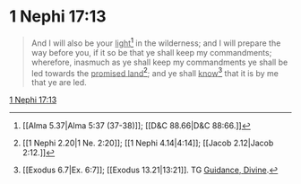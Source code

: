 # 1 Nephi 17:13

> And I will also be your <u>light</u>[^a] in the wilderness; and I will prepare the way before you, if it so be that ye shall keep my commandments; wherefore, inasmuch as ye shall keep my commandments ye shall be led towards the <u>promised land</u>[^b]; and ye shall <u>know</u>[^c] that it is by me that ye are led.

[1 Nephi 17:13](https://www.churchofjesuschrist.org/study/scriptures/bofm/1-ne/17?lang=eng&id=p13#p13)


[^a]: [[Alma 5.37|Alma 5:37 (37-38)]]; [[D&C 88.66|D&C 88:66.]]
[^b]: [[1 Nephi 2.20|1 Ne. 2:20]]; [[1 Nephi 4.14|4:14]]; [[Jacob 2.12|Jacob 2:12.]]
[^c]: [[Exodus 6.7|Ex. 6:7]]; [[Exodus 13.21|13:21]]. TG [Guidance, Divine](https://www.churchofjesuschrist.org/study/scriptures/tg/guidance-divine?lang=eng).
